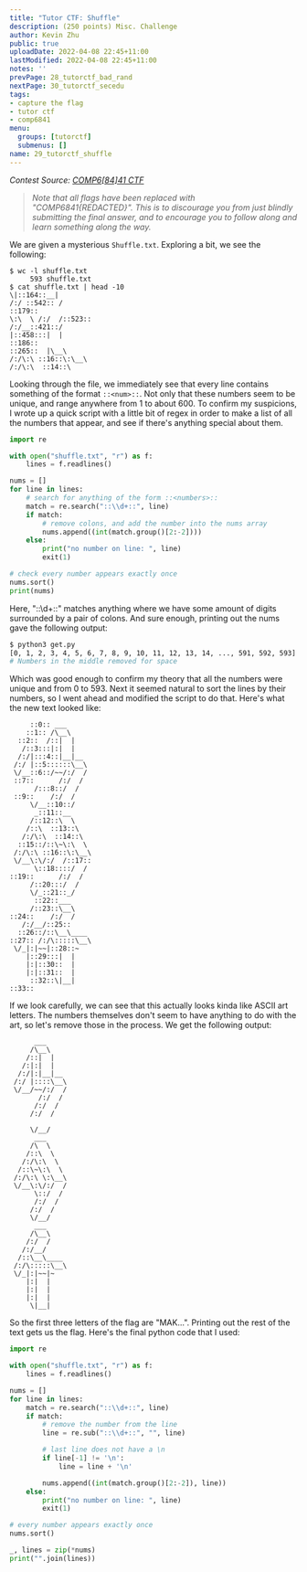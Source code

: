 ```yaml
---
title: "Tutor CTF: Shuffle"
description: (250 points) Misc. Challenge
author: Kevin Zhu
public: true
uploadDate: 2022-04-08 22:45+11:00
lastModified: 2022-04-08 22:45+11:00
notes: ''
prevPage: 28_tutorctf_bad_rand
nextPage: 30_tutorctf_secedu
tags:
- capture the flag
- tutor ctf
- comp6841
menu:
  groups: [tutorctf]
  submenus: []
name: 29_tutorctf_shuffle
---
```


_Contest Source: [COMP6[84]41 CTF](https://www.comp6841.com/challenges)_

> _Note that all flags have been replaced with "COMP6841{REDACTED}". This is to discourage you from just blindly submitting the final answer, and to encourage you to follow along and learn something along the way._

We are given a mysterious `Shuffle.txt`. Exploring a bit, we see the following:

```term
$ wc -l shuffle.txt
     593 shuffle.txt
$ cat shuffle.txt | head -10
\|::164::__|
/:/ ::542:: /
::179::
\:\  \ /:/  /::523::
/:/__::421::/
|::458:::|  |
::186::
::265::  |\__\
/:/\:\ ::16::\:\__\
/:/\:\  ::14::\
```

Looking through the file, we immediately see that every line contains something of the format `::<num>::`. Not only that these numbers seem to be unique, and range anywhere from 1 to about 600. To confirm my suspicions, I wrote up a quick script with a little bit of regex in order to make a list of all the numbers that appear, and see if there's anything special about them.

```python
import re

with open("shuffle.txt", "r") as f:
    lines = f.readlines()

nums = []
for line in lines:
    # search for anything of the form ::<numbers>::
    match = re.search("::\\d+::", line)
    if match:
        # remove colons, and add the number into the nums array
        nums.append((int(match.group()[2:-2])))
    else:
        print("no number on line: ", line)
        exit(1)

# check every number appears exactly once
nums.sort()
print(nums)
```

Here, "::\\d+::" matches anything where we have some amount of digits surrounded by a pair of colons. And sure enough, printing out the nums gave the following output:

```sh
$ python3 get.py
[0, 1, 2, 3, 4, 5, 6, 7, 8, 9, 10, 11, 12, 13, 14, ..., 591, 592, 593]
# Numbers in the middle removed for space
```

Which was good enough to confirm my theory that all the numbers were unique and from 0 to 593. Next it seemed natural to sort the lines by their numbers, so I went ahead and modified the script to do that. Here's what the new text looked like:

```
     ::0:: ___
    ::1:: /\__\
  ::2::  /::|  |
   /::3:::|:|  |
  /:/|:::4::|__|__
 /:/ |::5::::::\__\
 \/__::6::/~~/:/  /
 ::7::      /:/  /
      /:::8::/  /
 ::9::    /:/  /
     \/__::10::/
      _::11::__
     /::12::\  \
    /::\  ::13::\
   /:/\:\  ::14::\
  ::15::/::\~\:\  \
 /:/\:\ ::16::\:\__\
 \/__\:\/:/  /::17::
      \::18::::/  /
::19::      /:/  /
     /::20:::/  /
     \/_::21::_/
      ::22::___
     /::23::\__\
::24::    /:/  /
   /:/__/::25::
  ::26::/::\__\____
::27:: /:/\:::::\__\
 \/_|:|~~|::28::~
    |::29:::|  |
    |:|::30::  |
    |:|::31::  |
     ::32::\|__|
::33::
```
If we look carefully, we can see that this actually looks kinda like ASCII art letters. The numbers themselves don't seem to have anything to do with the art, so let's remove those in the process. We get the following output:

```
      ___
     /\__\
    /::|  |
   /:|:|  |
  /:/|:|__|__
 /:/ |::::\__\
 \/__/~~/:/  /
       /:/  /
      /:/  /
     /:/  /

     \/__/
      ___
     /\  \
    /::\  \
   /:/\:\  \
  /::\~\:\  \
 /:/\:\ \:\__\
 \/__\:\/:/  /
      \::/  /
      /:/  /
     /:/  /
     \/__/
      ___
     /\__\
    /:/  /
   /:/__/
  /::\__\____
 /:/\:::::\__\
 \/_|:|~~|~
    |:|  |
    |:|  |
    |:|  |
     \|__|
```

So the first three letters of the flag are "MAK...". Printing out the rest of the text gets us the flag. Here's the final python code that I used:

```python
import re

with open("shuffle.txt", "r") as f:
    lines = f.readlines()

nums = []
for line in lines:
    match = re.search("::\\d+::", line)
    if match:
        # remove the number from the line
        line = re.sub("::\\d+::", "", line)

        # last line does not have a \n
        if line[-1] != '\n':
            line = line + '\n'

        nums.append((int(match.group()[2:-2]), line))
    else:
        print("no number on line: ", line)
        exit(1)

# every number appears exactly once
nums.sort()

_, lines = zip(*nums)
print("".join(lines))
```
